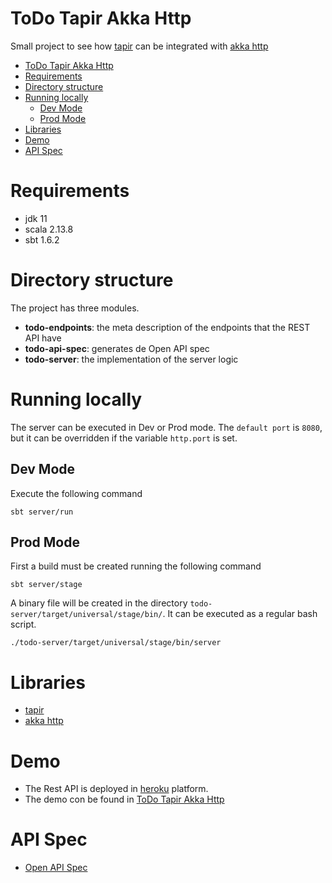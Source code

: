 # ToDo Tapir Akka Http

Small project to see how [tapir](https://tapir.softwaremill.com/en/latest/) can be integrated with
[akka http](https://doc.akka.io/docs/akka-http/current/)

* [ToDo Tapir Akka Http](#todo-tapir-akka-http)
* [Requirements](#requirements)
* [Directory structure](#directory-structure)
* [Running locally](#running-locally)
    * [Dev Mode](#dev-mode)
    * [Prod Mode](#prod-mode)
* [Libraries](#libraries)
* [Demo](#demo)
* [API Spec](#api-spec)

# Requirements

- jdk 11
- scala 2.13.8
- sbt 1.6.2

# Directory structure

The project has three modules.

- **todo-endpoints**: the meta description of the endpoints that the REST API have
- **todo-api-spec**: generates de Open API spec
- **todo-server**: the implementation of the server logic

# Running locally

The server can be executed in Dev or Prod mode. The `default port` is `8080`, but it can be overridden if the
variable `http.port` is set.

## Dev Mode

Execute the following command

```shell
sbt server/run
```

## Prod Mode

First a build must be created running the following command

```shell
sbt server/stage
```

A binary file will be created in the directory `todo-server/target/universal/stage/bin/`. It can be executed as a
regular bash script.

```shell
./todo-server/target/universal/stage/bin/server
```

# Libraries

- [tapir](https://tapir.softwaremill.com/en/latest/)
- [akka http](https://doc.akka.io/docs/akka-http/current/)

# Demo

- The Rest API is deployed in [heroku](https://www.heroku.com/) platform.
- The demo con be found in [ToDo Tapir Akka Http](https://todo-tapir-akka-http.herokuapp.com/)

# API Spec

- [Open API Spec](https://todo-tapir-akka-http.herokuapp.com/api/v0.0/spec)
